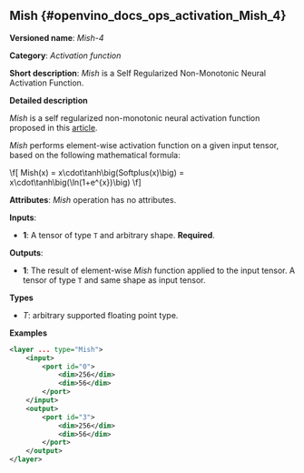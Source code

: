 ## Mish <a name="Mish"></a> {#openvino_docs_ops_activation_Mish_4}

**Versioned name**: *Mish-4*

**Category**: *Activation function*

**Short description**: *Mish* is a Self Regularized Non-Monotonic Neural Activation Function.

**Detailed description**

*Mish* is a self regularized non-monotonic neural activation function proposed in this [article](https://arxiv.org/abs/1908.08681).

*Mish* performs element-wise activation function on a given input tensor, based on the following mathematical formula:

\f[
Mish(x) = x\cdot\tanh\big(Softplus(x)\big) = x\cdot\tanh\big(\ln(1+e^{x})\big)
\f]

**Attributes**: *Mish* operation has no attributes.

**Inputs**:

*   **1**: A tensor of type `T` and arbitrary shape. **Required**.

**Outputs**:

*   **1**: The result of element-wise *Mish* function applied to the input tensor. A tensor of type `T` and same shape as input tensor.

**Types**

* *T*: arbitrary supported floating point type.

**Examples**

```xml
<layer ... type="Mish">
    <input>
        <port id="0">
            <dim>256</dim>
            <dim>56</dim>
        </port>
    </input>
    <output>
        <port id="3">
            <dim>256</dim>
            <dim>56</dim>
        </port>
    </output>
</layer>
```
